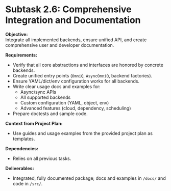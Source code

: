 <!-- @/tasks/11-integration-and-documentation.md -->
# Subtask 2.6: Comprehensive Integration and Documentation

**Objective:**  
Integrate all implemented backends, ensure unified API, and create comprehensive user and developer documentation.

**Requirements:**  
- Verify that all core abstractions and interfaces are honored by concrete backends.
- Create unified entry points (`OmniQ`, `AsyncOmniQ`, backend factories).
- Ensure YAML/dict/env configuration works for all backends.
- Write clear usage docs and examples for:  
  - Async/sync APIs  
  - All supported backends  
  - Custom configuration (YAML, object, env)  
  - Advanced features (cloud, dependency, scheduling)
- Prepare doctests and sample code.

**Context from Project Plan:**  
- Use guides and usage examples from the provided project plan as templates.

**Dependencies:**  
- Relies on all previous tasks.

**Deliverables:**  
- Integrated, fully documented package; docs and examples in `/docs/` and code in `/src/`.